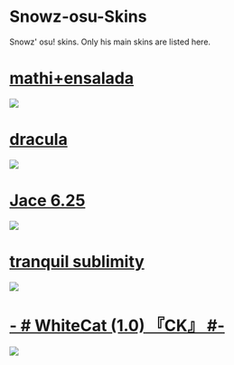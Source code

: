 # Snowz-osu-Skins
Snowz' osu! skins. Only his main skins are listed here.

# [mathi+ensalada](https://puu.sh/wvSc8.osk)
![](https://image.prntscr.com/image/cHwIiRw5QUyBg-NX5Hon1A.png)

# [dracula](https://www.dropbox.com/s/n57ci29mq0ni815/dracula_final.osk?dl=1)
![](https://skins.osuck.net/uploads/posts/2018-09/1537800520_oqggtfn.jpg)

# [Jace 6.25](https://download1497.mediafire.com/bxvt5np3jscg/wtys5r1kr1q66ww/Jace+6.25.osk)
![](https://image.prntscr.com/image/FIbXLbp2SsuDKvdMmoTgjg.png)

# [tranquil sublimity](https://download1518.mediafire.com/prft4ygwdqvg/vdpucuc2ipuurt3/tranquil+sublimity.osk)
![](https://image.prntscr.com/image/7NJgu7agTzeKjw-5XCuNUA.png)

# [-        # WhiteCat (1.0) 『CK』 #-](http://download1953.mediafire.com/p0sa9tkz7fng/6250ar1z1jq0aes/-++++++++%23+WhiteCat+%281.0%29+%E3%80%8ECK%E3%80%8F+%23-.osk)
![](https://image.prntscr.com/image/cOgs56n9SnOUjW4aKoBBrQ.png)

